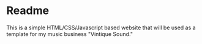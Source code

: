 # Readme
This is a simple HTML/CSS/Javascript based website that will be used as a template for my music business "Vintique Sound."

